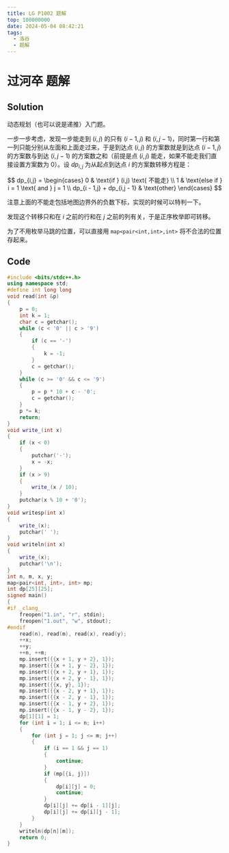 ```yaml
---
title: LG P1002 题解
top: 100000000
date: 2024-05-04 08:42:21
tags:
  - 洛谷
  - 题解
---
```

<!---->
<!--more-->

# 过河卒 题解


## Solution

动态规划（也可以说是递推）入门题。

一步一步考虑，发现一步能走到 $(i,j)$ 的只有 $(i-1,j)$ 和 $(i,j - 1)$，同时第一行和第一列只能分别从左面和上面走过来，于是到达点 $(i,j)$ 的方案数就是到达点 $(i - 1,j)$ 的方案数与到达 $(i,j - 1)$ 的方案数之和（前提是点 $(i,j)$ 能走，如果不能走我们直接设置方案数为 $0$）。设 $dp_{i,j}$ 为从起点到达点 $i$ 的方案数转移方程是：

$$
dp_{i,j} = 
\begin{cases}
0 & \text{if } (i,j) \text{ 不能走} \\
1 & \text{else if } i = 1 \text{ and } j = 1 \\
dp_{i - 1,j} + dp_{i,j - 1} & \text{other}
\end{cases}
$$

注意上面的不能走包括地图边界外的负数下标，实现的时候可以特判一下。

发现这个转移只和在 $i$ 之前的行和在 $j$ 之前的列有关，于是正序枚举即可转移。


为了不用枚举马跳的位置，可以直接用 `map<pair<int,int>,int>` 将不合法的位置存起来。


## Code

```cpp
#include <bits/stdc++.h>
using namespace std;
#define int long long
void read(int &p)
{
    p = 0;
    int k = 1;
    char c = getchar();
    while (c < '0' || c > '9')
    {
        if (c == '-')
        {
            k = -1;
        }
        c = getchar();
    }
    while (c >= '0' && c <= '9')
    {
        p = p * 10 + c - '0';
        c = getchar();
    }
    p *= k;
    return;
}
void write_(int x)
{
    if (x < 0)
    {
        putchar('-');
        x = -x;
    }
    if (x > 9)
    {
        write_(x / 10);
    }
    putchar(x % 10 + '0');
}
void writesp(int x)
{
    write_(x);
    putchar(' ');
}
void writeln(int x)
{
    write_(x);
    putchar('\n');
}
int n, m, x, y;
map<pair<int, int>, int> mp;
int dp[25][25];
signed main()
{
#if _clang_
    freopen("1.in", "r", stdin);
    freopen("1.out", "w", stdout);
#endif
    read(n), read(m), read(x), read(y);
    ++x;
    ++y;
    ++n, ++m;
    mp.insert({{x + 1, y + 2}, 1});
    mp.insert({{x + 1, y - 2}, 1});
    mp.insert({{x + 2, y + 1}, 1});
    mp.insert({{x + 2, y - 1}, 1});
    mp.insert({{x, y}, 1});
    mp.insert({{x - 2, y + 1}, 1});
    mp.insert({{x - 2, y - 1}, 1});
    mp.insert({{x - 1, y + 2}, 1});
    mp.insert({{x - 1, y - 2}, 1});
    dp[1][1] = 1;
    for (int i = 1; i <= n; i++)
    {
        for (int j = 1; j <= m; j++)
        {
            if (i == 1 && j == 1)
            {
                continue;
            }
            if (mp[{i, j}])
            {
                dp[i][j] = 0;
                continue;
            }
            dp[i][j] += dp[i - 1][j];
            dp[i][j] += dp[i][j - 1];
        }
    }
    writeln(dp[n][m]);
    return 0;
}
```